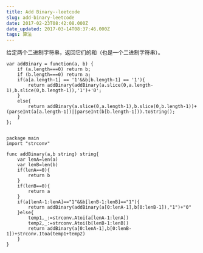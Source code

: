 ```yaml
---
title: Add Binary--leetcode
slug: add-binary-leetcode
date: 2017-02-23T08:42:08.000Z
date_updated: 2017-03-14T08:37:46.000Z
tags: 算法
---
```


给定两个二进制字符串，返回它们的和（也是一个二进制字符串）。

    var addBinary = function(a, b) {
        if (a.length===0) return b;
        if (b.length===0) return a;
        if(a[a.length-1] == '1'&&b[b.length-1] == '1'){
            return addBinary(addBinary(a.slice(0,a.length-1),b.slice(0,b.length-1)),'1')+'0';
        }
        else{
            return addBinary(a.slice(0,a.length-1),b.slice(0,b.length-1))+(parseInt(a[a.length-1])||parseInt(b[b.length-1])).toString();
        }
    };
    

    package main
    import "strconv"
    
    func addBinary(a,b string) string{
    	var lenA=len(a)
    	var lenB=len(b)
    	if(lenA==0){
    		return b
    	}
    	if(lenB==0){
    		return a
    	}
    	if(a[lenA-1:lenA]=="1"&&b[lenB-1:lenB]=="1"){
    		return addBinary(addBinary(a[0:lenA-1],b[0:lenB-1]),"1")+"0"
    	}else{
    		temp1,_:=strconv.Atoi(a[lenA-1:lenA])
    		temp2,_:=strconv.Atoi(b[lenB-1:lenB])
    		return addBinary(a[0:lenA-1],b[0:lenB-1])+strconv.Itoa(temp1+temp2)
    	}
    }
    
